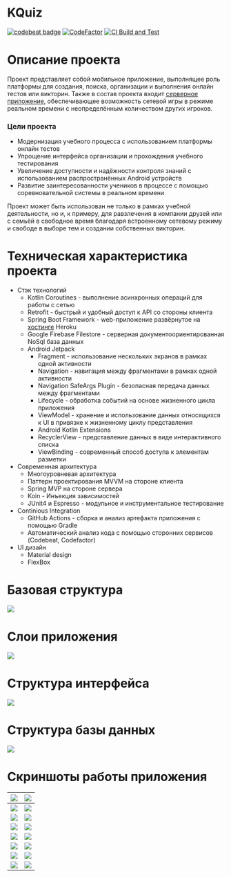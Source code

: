 # KQuiz
[![codebeat badge](https://codebeat.co/badges/532250f5-5bb9-4a9d-97ee-a658e19caddf)](https://codebeat.co/projects/github-com-albatovk-kquiz-master) [![CodeFactor](https://www.codefactor.io/repository/github/albatovk/kquiz/badge)](https://www.codefactor.io/repository/github/albatovk/kquiz)
[![CI Build and Test](https://github.com/AlbatovK/KQuiz/actions/workflows/main.yml/badge.svg)](https://github.com/AlbatovK/KQuiz/actions/workflows/main.yml)
# Описание проекта
Проект представляет собой мобильное приложение, выполнящее роль платформы для создания, поиска, организации и выполнения онлайн тестов или викторин. Также в состав проекта входит [серверное приложение](https://github.com/AlbatovK/Simpriser), обеспечивающее возможность сетевой игры в режиме реальном времени с неопределённым количеством других игроков.
### Цели проекта
* Модернизация учебного процесса с использованием платформы онлайн тестов
* Упрощение интерфейса организации и прохождения учебного тестирования
* Увеличение доступности и надёжности контроля знаний с использованием распространённых Android устройств
* Развитие заинтересованности учеников в процессе с помощью соревновательной системы в реальном времени

Проект может быть использован не только в рамках учебной деятельности, но и, к примеру, для равзлечения в компании друзей или с семьёй в свободное время благодаря встроенному сетевому режиму и свободе в выборе тем и создании собственных викторин.
# Техническая характеристика проекта
* Стэк технологий
    * Kotlin Coroutines - выполнение асинхронных операций для работы с сетью
    * Retrofit - быстрый и удобный доступ к API со стороны клиента
    * Spring Boot Framework - web-приложение развёрнутое на [хостинге](https://floating-eyrie-81969.herokuapp.com) Heroku
    * Google Firebase Filestore - серверная документоориентированная NoSql база данных
    * Android Jetpack
        * Fragment - использование нескольких экранов в рамках одной активности
        * Navigation - навигация между фрагментами в рамках одной активности
        * Navigation SafeArgs Plugin - безопасная передача данных между фрагментами
        * Lifecycle - обработка событий на основе жизненного цикла приложения
        * ViewModel - хранение и использование данных относящихся к UI в привязке к жизненному циклу представления
        * Android Kotlin Extensions
        * RecyclerView - представление данных в виде интерактивного списка
        * ViewBinding - современный способ доступа к элементам разметки
* Современная архитектура
    * Многоуровневая архитектура
    * Паттерн проектирования MVVM на стороне клиента
    * Spring MVP на стороне сервера
    * Koin - Инъекция зависимостей
    * JUnit4 и Espresso - модульное и инструментальное тестирование
* Continious Integration
    * GitHub Actions - сборка и анализ артефакта приложения с помощью Gradle
    * Автоматический анализ кода с помощью сторонних сервисов (Codebeat, Codefactor)
* UI дизайн
    * Material design
    * FlexBox

# Базовая структура
![](https://github.com/AlbatovK/KQuiz/blob/master/assets/circles.drawio.svg?raw=true)

# Слои приложения
![](https://github.com/AlbatovK/KQuiz/blob/master/assets/layers.drawio.svg?raw=true)

# Структура интерфейса
![](https://github.com/AlbatovK/KQuiz/blob/master/assets/app_structure.drawio.svg?raw=true)

# Структура базы данных
![](https://github.com/AlbatovK/KQuiz/blob/master/assets/db_export.drawio.svg?raw=true)

# Скриншоты работы приложения
![](https://github.com/AlbatovK/KQuiz/blob/master/assets/main_screen.jpg?raw=true)       | ![](https://github.com/AlbatovK/KQuiz/blob/master/assets/full_list.jpg?raw=true)       |
| -------------- | -------------- |
| ![](https://github.com/AlbatovK/KQuiz/blob/master/assets/list_filter_name.jpg?raw=true)   | ![](https://github.com/AlbatovK/KQuiz/blob/master/assets/list_filter_topic.jpg?raw=true)    |
| ![](https://github.com/AlbatovK/KQuiz/blob/master/assets/name_host.jpg?raw=true) | ![](https://github.com/AlbatovK/KQuiz/blob/master/assets/info_host.jpg?raw=true) |
![](https://github.com/AlbatovK/KQuiz/blob/master/assets/client_name.jpg?raw=true) | ![](https://github.com/AlbatovK/KQuiz/blob/master/assets/host_list.jpg?raw=true)
![](https://github.com/AlbatovK/KQuiz/blob/master/assets/ex_1.jpg?raw=true) | ![](https://github.com/AlbatovK/KQuiz/blob/master/assets/ex_2.jpg?raw=true)
![](https://github.com/AlbatovK/KQuiz/blob/master/assets/ex_3.jpg?raw=true) | ![](https://github.com/AlbatovK/KQuiz/blob/master/assets/res_1.jpg?raw=true)
![](https://github.com/AlbatovK/KQuiz/blob/master/assets/res_2.jpg?raw=true) | ![](https://github.com/AlbatovK/KQuiz/blob/master/assets/res_3.jpg?raw=true)
![](https://github.com/AlbatovK/KQuiz/blob/master/assets/pedestal.jpg?raw=true) | ![](https://github.com/AlbatovK/KQuiz/blob/master/assets/creator_1.jpg?raw=true)
